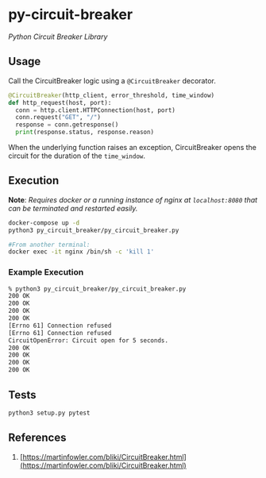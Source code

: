 # py-circuit-breaker
*Python Circuit Breaker Library*

## Usage ##

Call the CircuitBreaker logic using a `@CircuitBreaker` decorator.

```python
@CircuitBreaker(http_client, error_threshold, time_window)
def http_request(host, port):
  conn = http.client.HTTPConnection(host, port)
  conn.request("GET", "/")
  response = conn.getresponse()
  print(response.status, response.reason)
```
When the underlying function raises an exception, CircuitBreaker opens the circuit for the duration of the `time_window`.

## Execution ##

**Note**: *Requires docker or a running instance of nginx at `localhost:8080` that can be terminated and restarted easily.*

```bash
docker-compose up -d
python3 py_circuit_breaker/py_circuit_breaker.py

#From another terminal:
docker exec -it nginx /bin/sh -c 'kill 1'
```

### Example Execution ###

```bash
% python3 py_circuit_breaker/py_circuit_breaker.py
200 OK
200 OK
200 OK
200 OK
[Errno 61] Connection refused
[Errno 61] Connection refused
CircuitOpenError: Circuit open for 5 seconds.
200 OK
200 OK
200 OK
200 OK
```

## Tests ##

```bash
python3 setup.py pytest
```

## References ##
1. [https://martinfowler.com/bliki/CircuitBreaker.html](https://martinfowler.com/bliki/CircuitBreaker.html)